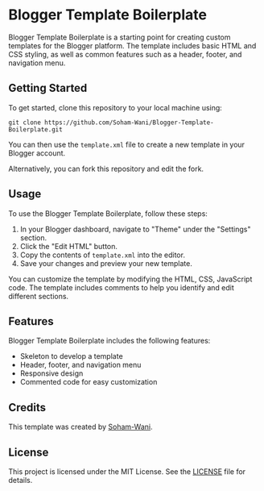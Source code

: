 # Blogger Template Boilerplate

Blogger Template Boilerplate is a starting point for creating custom templates for the Blogger platform. The template includes basic HTML and CSS styling, as well as common features such as a header, footer, and navigation menu. 

## Getting Started

To get started, clone this repository to your local machine using:

```
git clone https://github.com/Soham-Wani/Blogger-Template-Boilerplate.git
```

You can then use the `template.xml` file to create a new template in your Blogger account. 

Alternatively, you can fork this repository and edit the fork.

## Usage

To use the Blogger Template Boilerplate, follow these steps:

1. In your Blogger dashboard, navigate to "Theme" under the "Settings" section.
2. Click the "Edit HTML" button.
3. Copy the contents of `template.xml` into the editor.
4. Save your changes and preview your new template.

You can customize the template by modifying the HTML, CSS, JavaScript code. The template includes comments to help you identify and edit different sections.

## Features

Blogger Template Boilerplate includes the following features:

- Skeleton to develop a template
- Header, footer, and navigation menu
- Responsive design
- Commented code for easy customization

## Credits

This template was created by [Soham-Wani](https://github.com/Soham-Wani).

## License

This project is licensed under the MIT License. See the [LICENSE](https://github.com/Soham-Wani/Blogger-Template-Boilerplate/blob/main/License) file for details.

